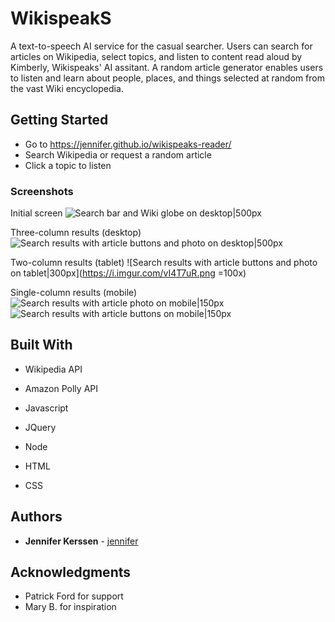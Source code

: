# WikispeakS

A text-to-speech AI service for the casual searcher. Users can search for articles on Wikipedia, select topics, and listen to content read aloud by Kimberly, Wikispeaks' AI assitant. A random article generator enables users to listen and learn about people, places, and things selected at random from the vast Wiki encyclopedia. 

## Getting Started

* Go to https://jennifer.github.io/wikispeaks-reader/
* Search Wikipedia or request a random article
* Click a topic to listen

### Screenshots

Initial screen
![Search bar and Wiki globe on desktop|500px](https://i.imgur.com/NAXhDA1.png)

Three-column results (desktop)
![Search results with article buttons and photo on desktop|500px](https://i.imgur.com/QmAGZhq.png)

Two-column results (tablet)
![Search results with article buttons and photo on tablet|300px](https://i.imgur.com/vI4T7uR.png =100x)

Single-column results (mobile)
![Search results with article photo on mobile|150px](https://i.imgur.com/M4iegju.png)
![Search results with article buttons on mobile|150px](https://i.imgur.com/q06lEaG.png)

## Built With

* Wikipedia API
* Amazon Polly API

* Javascript
* JQuery
* Node
* HTML
* CSS

## Authors

* **Jennifer Kerssen** - [jennifer](https://github.com/jennifer)

## Acknowledgments

* Patrick Ford for support
* Mary B. for inspiration


